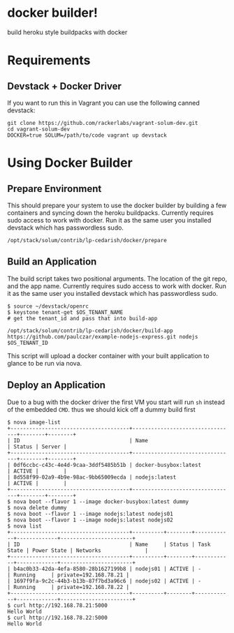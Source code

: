 # docker builder!

build heroku style buildpacks with docker

# Requirements

## Devstack + Docker Driver

If you want to run this in Vagrant you can use the following canned devstack:

```
git clone https://github.com/rackerlabs/vagrant-solum-dev.git
cd vagrant-solum-dev
DOCKER=true SOLUM=/path/to/code vagrant up devstack
```

# Using Docker Builder

## Prepare Environment

This should prepare your system to use the docker builder by building a few containers and syncing down the heroku buildpacks.  Currently requires sudo access to work with docker.   Run it as the same user you installed devstack which has passwordless sudo.

```
/opt/stack/solum/contrib/lp-cedarish/docker/prepare
```

## Build an Application

The build script takes two positional arguments.   The location of the git repo, and the app name.  Currently requires sudo access to work with docker.   Run it as the same user you installed devstack which has passwordless sudo.

```
$ source ~/devstack/openrc
$ keystone tenant-get $OS_TENANT_NAME
# get the tenant_id and pass that into build-app

/opt/stack/solum/contrib/lp-cedarish/docker/build-app https://github.com/paulczar/example-nodejs-express.git nodejs $OS_TENANT_ID
```

This script will upload a docker container with your built application to glance to be run via nova.

## Deploy an Application

Due to a bug with the docker driver the first VM you start will run `sh` instead of the embedded `CMD`.  thus we should kick off a dummy build first

```
$ nova image-list
+--------------------------------------+---------------------------------+--------+--------+
| ID                                   | Name                            | Status | Server |
+--------------------------------------+---------------------------------+--------+--------+
| 0df6ccbc-c43c-4e4d-9caa-3ddf5485b51b | docker-busybox:latest           | ACTIVE |        |
| 8d558f99-02a9-4b9e-98ac-9bb65009ecda | nodejs:latest                   | ACTIVE |        |
+--------------------------------------+---------------------------------+--------+--------+
$ nova boot --flavor 1 --image docker-busybox:latest dummy
$ nova delete dummy
$ nova boot --flavor 1 --image nodejs:latest nodejs01
$ nova boot --flavor 1 --image nodejs:latest nodejs02
$ nova list
+--------------------------------------+----------+--------+------------+-------------+-----------------------+
| ID                                   | Name     | Status | Task State | Power State | Networks              |
+--------------------------------------+----------+--------+------------+-------------+-----------------------+
| b4ac0b33-42da-4efa-8580-28b1627199b8 | nodejs01 | ACTIVE | -          | Running     | private=192.168.78.21 |
| 1697f9fa-9c2c-44b3-b13b-87f7bd3a96c6 | nodejs02 | ACTIVE | -          | Running     | private=192.168.78.22 |
+--------------------------------------+----------+--------+------------+-------------+-----------------------+
$ curl http://192.168.78.21:5000
Hello World
$ curl http://192.168.78.22:5000
Hello World
```
